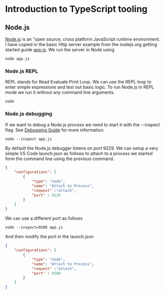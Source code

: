# Introduction to TypeScript tooling

## Node.js
[Node.js](https://nodejs.org/en) is an "open source, cross platform JavaScript runtime environment. I have copied in the basic Http server example from the nodejs.org getting started guide [app.js](./app.js). We run the server in Node using

```
node app.js
```

### Node.js REPL
REPL stands for Read Evaluate Print Loop. We can use the REPL loop to enter simple expressions and test out basic logic. To run Node.js in REPL mode we run it without any command line arguments. 

```
node
```

### Node.js debugging
If we want to debug a Node.js process we need to start it with the --inspect flag. See [Debugging Guide](https://nodejs.org/en/docs/guides/debugging-getting-started) for more information. 

```
node --inspect app.js
```

By default the Node.js debugger listens on port 9229. We can setup a very simple VS Code launch.json as follows to attach to a process we started form the command line using the previous command.

```json
{
    "configurations": [
        {
            "type": "node",
            "name": "Attach to Process",
            "request" :"attach",
            "port" : 9229
        }
    ]
}
```

We can use a different port as follows 

```
node --inspect=9200 app.js
```

And then modify the port in the launch.json
```json
{
    "configurations": [
        {
            "type": "node",
            "name": "Attach to Process",
            "request" :"attach",
            "port" : 9200
        }
    ]
}
```
